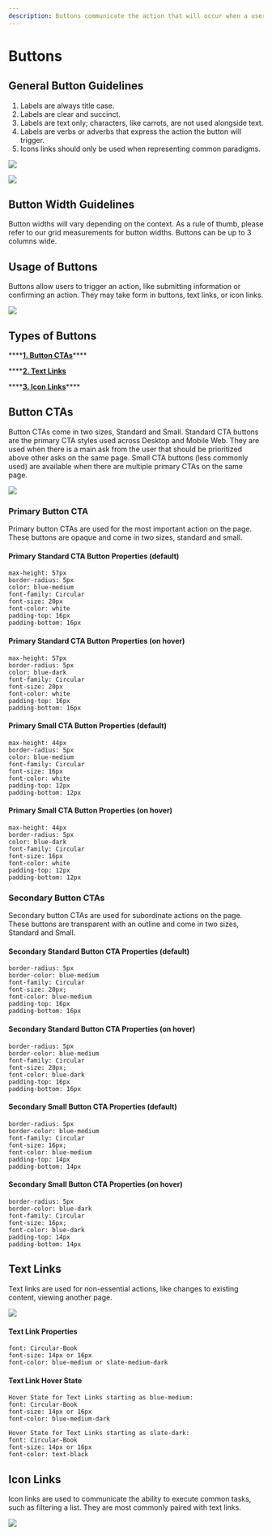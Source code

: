 ```yaml
---
description: Buttons communicate the action that will occur when a user taps them.
---
```


# Buttons

## General Button Guidelines

1. Labels are always title case. 
2. Labels are clear and succinct.
3. Labels are text only; characters, like carrots, are not used alongside text.
4. Labels are verbs or adverbs that express the action the button will trigger.
5. Icons links should only be used when representing common paradigms.

![](../.gitbook/assets/button-usage-right-vs-wrong-1.png)

![](../.gitbook/assets/button-usage-right-vs-wrong.png)

### 

## Button Width Guidelines

Button widths will vary depending on the context. As a rule of thumb, please refer to our grid measurements for button widths. Buttons can be up to 3 columns wide.

## Usage of Buttons

Buttons allow users to trigger an action, like submitting information or confirming an action. They may take form in buttons, text links, or icon links.

![](../.gitbook/assets/cleaning-page-example-buttons.png)

## Types of Buttons

\*\*\*\*[**1. Button CTAs**](buttons.md#button-ctas)\*\*\*\*

\*\*\*\*[**2. Text Links**](buttons.md#text-links)

\*\*\*\*[**3. Icon Links**](buttons.md#icon-links)\*\*\*\*

## Button CTAs

Button CTAs come in two sizes, Standard and Small. Standard CTA buttons are the primary CTA styles used across Desktop and Mobile Web. They are used when there is a main ask from the user that should be prioritized above other asks on the same page. Small CTA buttons \(less commonly used\) are available when there are multiple primary CTAs on the same page.

![](../.gitbook/assets/ctas-overview-1.jpg)

### Primary Button CTA

Primary button CTAs are used for the most important action on the page. These buttons are opaque and come in two sizes, standard and small. 

#### Primary Standard CTA Button Properties \(default\)

```text
max-height: 57px
border-radius: 5px
color: blue-medium
font-family: Circular
font-size: 20px
font-color: white
padding-top: 16px
padding-bottom: 16px
```

#### Primary Standard CTA Button Properties \(on hover\)

```text
max-height: 57px
border-radius: 5px
color: blue-dark
font-family: Circular
font-size: 20px
font-color: white
padding-top: 16px
padding-bottom: 16px
```

#### Primary Small CTA Button Properties \(default\)

```text
max-height: 44px
border-radius: 5px
color: blue-medium
font-family: Circular
font-size: 16px
font-color: white
padding-top: 12px
padding-bottom: 12px
```

#### Primary Small CTA Button Properties \(on hover\)

```text
max-height: 44px
border-radius: 5px
color: blue-dark
font-family: Circular
font-size: 16px
font-color: white
padding-top: 12px
padding-bottom: 12px
```

### Secondary Button CTAs

Secondary button CTAs are used for subordinate actions on the page. These buttons are transparent with an outline and come in two sizes, Standard and Small. 

#### Secondary Standard Button CTA Properties \(default\)

```text
border-radius: 5px
border-color: blue-medium
font-family: Circular
font-size: 20px;
font-color: blue-medium
padding-top: 16px
padding-bottom: 16px
```

#### Secondary Standard Button CTA Properties \(on hover\)

```text
border-radius: 5px
border-color: blue-medium
font-family: Circular
font-size: 20px;
font-color: blue-dark
padding-top: 16px
padding-bottom: 16px
```

#### Secondary Small Button CTA Properties \(default\)

```text
border-radius: 5px
border-color: blue-medium
font-family: Circular
font-size: 16px;
font-color: blue-medium
padding-top: 14px
padding-bottom: 14px
```

#### Secondary Small Button CTA Properties \(on hover\)

```text
border-radius: 5px
border-color: blue-dark
font-family: Circular
font-size: 16px;
font-color: blue-dark
padding-top: 14px
padding-bottom: 14px
```

>

## Text Links

Text links are used for non-essential actions, like changes to existing content, viewing another page.

![](../.gitbook/assets/text-links%20%281%29.png)

#### Text Link Properties

```text
font: Circular-Book
font-size: 14px or 16px
font-color: blue-medium or slate-medium-dark
```

#### Text Link Hover State

```text
Hover State for Text Links starting as blue-medium:
font: Circular-Book
font-size: 14px or 16px
font-color: blue-medium-dark

Hover State for Text Links starting as slate-dark:
font: Circular-Book
font-size: 14px or 16px
font-color: text-black
```

## Icon Links

Icon links are used to communicate the ability to execute common tasks, such as filtering a list. They are most commonly paired with text links.

![](../.gitbook/assets/display-icon-links%20%281%29.png)

